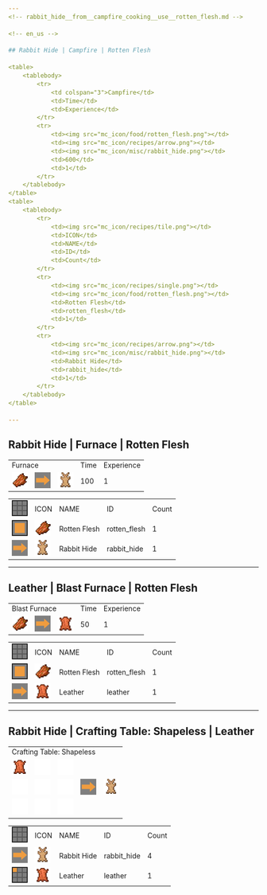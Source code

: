 ```yaml
---
<!-- rabbit_hide__from__campfire_cooking__use__rotten_flesh.md -->

<!-- en_us -->

## Rabbit Hide | Campfire | Rotten Flesh

<table>
	<tablebody>
		<tr>
			<td colspan="3">Campfire</td>
			<td>Time</td>
			<td>Experience</td>
		</tr>
		<tr>
			<td><img src="mc_icon/food/rotten_flesh.png"></td>
			<td><img src="mc_icon/recipes/arrow.png"></td>
			<td><img src="mc_icon/misc/rabbit_hide.png"></td>
			<td>600</td>
			<td>1</td>
		</tr>
	</tablebody>
</table>
<table>
	<tablebody>
		<tr>
			<td><img src="mc_icon/recipes/tile.png"></td>
			<td>ICON</td>
			<td>NAME</td>
			<td>ID</td>
			<td>Count</td>
		</tr>
		<tr>
			<td><img src="mc_icon/recipes/single.png"></td>
			<td><img src="mc_icon/food/rotten_flesh.png"></td>
			<td>Rotten Flesh</td>
			<td>rotten_flesh</td>
			<td>1</td>
		</tr>
		<tr>
			<td><img src="mc_icon/recipes/arrow.png"></td>
			<td><img src="mc_icon/misc/rabbit_hide.png"></td>
			<td>Rabbit Hide</td>
			<td>rabbit_hide</td>
			<td>1</td>
		</tr>
	</tablebody>
</table>

---
```

<!-- rabbit_hide__from__smelting__use__rotten_flesh.md -->

<!-- en_us -->

## Rabbit Hide | Furnace | Rotten Flesh

<table>
	<tablebody>
		<tr>
			<td colspan="3">Furnace</td>
			<td>Time</td>
			<td>Experience</td>
		</tr>
		<tr>
			<td><img src="mc_icon/food/rotten_flesh.png"></td>
			<td><img src="mc_icon/recipes/arrow.png"></td>
			<td><img src="mc_icon/misc/rabbit_hide.png"></td>
			<td>100</td>
			<td>1</td>
		</tr>
	</tablebody>
</table>
<table>
	<tablebody>
		<tr>
			<td><img src="mc_icon/recipes/tile.png"></td>
			<td>ICON</td>
			<td>NAME</td>
			<td>ID</td>
			<td>Count</td>
		</tr>
		<tr>
			<td><img src="mc_icon/recipes/single.png"></td>
			<td><img src="mc_icon/food/rotten_flesh.png"></td>
			<td>Rotten Flesh</td>
			<td>rotten_flesh</td>
			<td>1</td>
		</tr>
		<tr>
			<td><img src="mc_icon/recipes/arrow.png"></td>
			<td><img src="mc_icon/misc/rabbit_hide.png"></td>
			<td>Rabbit Hide</td>
			<td>rabbit_hide</td>
			<td>1</td>
		</tr>
	</tablebody>
</table>

---
<!-- leather__from__blasting__use__rotten_flesh.md -->

<!-- en_us -->

## Leather | Blast Furnace | Rotten Flesh

<table>
	<tablebody>
		<tr>
			<td colspan="3">Blast Furnace</td>
			<td>Time</td>
			<td>Experience</td>
		</tr>
		<tr>
			<td><img src="mc_icon/food/rotten_flesh.png"></td>
			<td><img src="mc_icon/recipes/arrow.png"></td>
			<td><img src="mc_icon/misc/leather.png"></td>
			<td>50</td>
			<td>1</td>
		</tr>
	</tablebody>
</table>
<table>
	<tablebody>
		<tr>
			<td><img src="mc_icon/recipes/tile.png"></td>
			<td>ICON</td>
			<td>NAME</td>
			<td>ID</td>
			<td>Count</td>
		</tr>
		<tr>
			<td><img src="mc_icon/recipes/single.png"></td>
			<td><img src="mc_icon/food/rotten_flesh.png"></td>
			<td>Rotten Flesh</td>
			<td>rotten_flesh</td>
			<td>1</td>
		</tr>
		<tr>
			<td><img src="mc_icon/recipes/arrow.png"></td>
			<td><img src="mc_icon/misc/leather.png"></td>
			<td>Leather</td>
			<td>leather</td>
			<td>1</td>
		</tr>
	</tablebody>
</table>

---
<!-- rabbit_hide__from__crafting_shapeless__use__leather.md -->

<!-- en_us -->

## Rabbit Hide | Crafting Table: Shapeless | Leather

<table>
	<tablebody>
		<tr>
			<td colspan="5">Crafting Table: Shapeless</td>
		</tr>
		<tr>
			<td><img src="mc_icon/misc/leather.png"></td>
			<td><img src="mc_icon/recipes/empty.png"></td>
			<td><img src="mc_icon/recipes/empty.png"></td>
			<td colspan="2"></td>
		</tr>
		<tr>
			<td><img src="mc_icon/recipes/empty.png"></td>
			<td><img src="mc_icon/recipes/empty.png"></td>
			<td><img src="mc_icon/recipes/empty.png"></td>
			<td><img src="mc_icon/recipes/arrow.png"></td>
			<td><img src="mc_icon/misc/rabbit_hide.png"></td>
		</tr>
		<tr>
			<td><img src="mc_icon/recipes/empty.png"></td>
			<td><img src="mc_icon/recipes/empty.png"></td>
			<td><img src="mc_icon/recipes/empty.png"></td>
			<td colspan="2"></td>
		</tr>
	</tablebody>
</table>
<table>
	<tablebody>
		<tr>
			<td><img src="mc_icon/recipes/tile.png"></td>
			<td>ICON</td>
			<td>NAME</td>
			<td>ID</td>
			<td>Count</td>
		</tr>
		<tr>
			<td><img src="mc_icon/recipes/arrow.png"></td>
			<td><img src="mc_icon/misc/rabbit_hide.png"></td>
			<td>Rabbit Hide</td>
			<td>rabbit_hide</td>
			<td>4</td>
		</tr>
		<tr>
			<td><img src="mc_icon/recipes/01.png"></td>
			<td><img src="mc_icon/misc/leather.png"></td>
			<td>Leather</td>
			<td>leather</td>
			<td>1</td>
		</tr>
	</tablebody>
</table>

